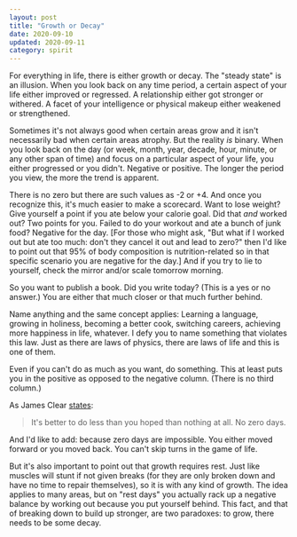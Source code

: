 ```yaml
---
layout: post
title: "Growth or Decay"
date: 2020-09-10
updated: 2020-09-11
category: spirit
---
```


For everything in life, there is either growth or decay. The "steady state" is an illusion. When you look back on any time period, a certain aspect of your life either improved or regressed. A relationship either got stronger or withered. A facet of your intelligence or physical makeup either weakened or strengthened.

Sometimes it's not always good when certain areas grow and it isn't necessarily bad when certain areas atrophy. But the reality _is_ binary. When you look back on the day (or week, month, year, decade, hour, minute, or any other span of time) and focus on a particular aspect of your life, you either progressed or you didn't. Negative or positive. The longer the period you view, the more the trend is apparent.

There is no zero but there are such values as -2 or +4. And once you recognize this, it's much easier to make a scorecard. Want to lose weight? Give yourself a point if you ate below your calorie goal. Did that _and_ worked out? Two points for you. Failed to do your workout and ate a bunch of junk food? Negative for the day. [For those who might ask, "But what if I worked out but ate too much: don't they cancel it out and lead to zero?" then I'd like to point out that 95% of body composition is nutrition-related so in that specific scenario you are negative for the day.] And if you try to lie to yourself, check the mirror and/or scale tomorrow morning.

So you want to publish a book. Did you write today? (This is a yes or no answer.) You are either that much closer or that much further behind.

Name anything and the same concept applies: Learning a language, growing in holiness, becoming a better cook, switching careers, achieving more happiness in life, whatever. I defy you to name something that violates this law. Just as there are laws of physics, there are laws of life and this is one of them.

Even if you can't do as much as you want, do something. This at least puts you in the positive as opposed to the negative column. (There is no third column.)

As James Clear [states][jc]:

>It's better to do less than you hoped than nothing at all. No zero days.

And I'd like to add: because zero days are impossible. You either moved forward or you moved back. You can't skip turns in the game of life.

But it's also important to point out that growth requires rest. Just like muscles will stunt if not given breaks (for they are only broken down and have no time to repair themselves), so it is with any kind of growth. The idea applies to many areas, but on "rest days" you actually rack up a negative balance by working out because you put yourself behind. This fact, and that of breaking down to build up stronger, are two paradoxes: to grow, there needs to be some decay.

[jc]: https://jamesclear.com/3-2-1/august-27-2020

